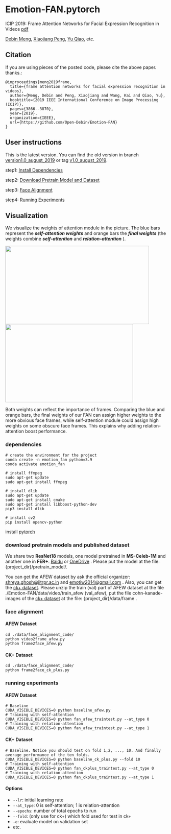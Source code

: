 # Emotion-FAN.pytorch
 ICIP 2019: Frame Attention Networks for Facial Expression Recognition in Videos  [pdf](https://arxiv.org/pdf/1907.00193.pdf)
 
 [Debin Meng](michaeldbmeng19@outlook.com), [Xiaojiang Peng](https://pengxj.github.io/), [Yu Qiao](http://mmlab.siat.ac.cn/yuqiao/), etc.

## Citation
If you are using pieces of the posted code, please cite the above paper. thanks.:
```
@inproceedings{meng2019frame,
  title={frame attention networks for facial expression recognition in videos},
  author={Meng, Debin and Peng, Xiaojiang and Wang, Kai and Qiao, Yu},
  booktitle={2019 IEEE International Conference on Image Processing (ICIP)},
  pages={3866--3870},
  year={2019},
  organization={IEEE},
  url={https://github.com/Open-Debin/Emotion-FAN}
}
```
## User instructions
This is the latest version. You can find the old version in branch [version1.0_august_2019](https://github.com/Open-Debin/Emotion-FAN/tree/version1.0_august_2019) or tag [v1.0_august_2019](https://github.com/Open-Debin/Emotion-FAN/releases/tag/v1.0_august_2019).

step1: [Install Dependencies](#dependencies)

step2: [Download Pretrain Model and Dataset](#download-pretrain-models-and-published-dataset)

step3: [Face Alignment](#face-alignment)

step4: [Running Experiments](#running-experiments)

## Visualization
We visualize the weights of attention module in the picture. The blue bars represent the ***self-attention weights*** and orange bars the ***final weights*** (the weights combine ***self-attention*** and ***relation-attention*** ).

<img width="450" height="245" src="https://github.com/Open-Debin/Emotion-FAN/blob/master/github_materials/visualization_1.jpg"/><img width="400" height="245" src="https://github.com/Open-Debin/Emotion-FAN/blob/master/github_materials/visualization_2.jpg"/>

Both weights can reflect the importance of frames. Comparing the blue and orange bars, the final weights of our FAN can assign higher weights to the more obvious face frames, while self-attention module could assign high weights on some obscure face frames. This explains why adding relation-attention boost performance.

### dependencies
```
# create the environment for the project
conda create -n emotion_fan python=3.9
conda activate emotion_fan

# install ffmpeg
sudo apt-get update 
sudo apt-get install ffmpeg

# install dlib
sudo apt-get update
sudo apt-get install cmake
sudo apt-get install libboost-python-dev
pip3 install dlib

# install cv2
pip install opencv-python
```
install [pytorch](https://pytorch.org/get-started/locally/)

### download pretrain models and published dataset
We share two **ResNet18** models, one model pretrained in **MS-Celeb-1M** and another one in **FER+**. [Baidu](https://pan.baidu.com/s/1OgxPSSzUhaC9mPltIpp2pg) or [OneDrive](https://1drv.ms/u/s!AhGc2vUv7IQtl1Pt7FhPXr_Kofd5?e=3MvPFX) . Please put the model at the file: {project_dir}/pretrain_model/. 

You can get the AFEW dataset by ask the official organizer: shreya.ghosh@iitrpr.ac.in and emotiw2014@gmail.com . Also, you can get the [ck+ dataset](http://www.jeffcohn.net/Resources/). Please unzip the train (val) part of AFEW dataset at the file ./Emotion-FAN/data/video/train_afew (val_afew), put the file cohn-kanade-images of the [ck+ dataset](http://www.jeffcohn.net/Resources/) at the file: {project_dir}/data/frame .

### face alignment
#### AFEW Dataset
```
cd ./data/face_alignment_code/
python video2frame_afew.py
python frame2face_afew.py
```
#### CK+ Dataset
```
cd ./data/face_alignment_code/
python frame2face_ck_plus.py
```

### running experiments
#### AFEW Dataset <br>
```
# Baseline
CUDA_VISIBLE_DEVICES=0 python baseline_afew.py
# Training with self-attention
CUDA_VISIBLE_DEVICES=0 python fan_afew_traintest.py --at_type 0
# Training with relation-attention
CUDA_VISIBLE_DEVICES=0 python fan_afew_traintest.py --at_type 1
```
#### CK+ Dataset <br>
```
# Baseline. Notice you should test on fold 1,2, ..., 10. And finally average performance of the ten folds.
CUDA_VISIBLE_DEVICES=0 python baseline_ck_plus.py --fold 10
# Training with self-attention
CUDA_VISIBLE_DEVICES=0 python fan_ckplus_traintest.py --at_type 0
# Training with relation-attention
CUDA_VISIBLE_DEVICES=0 python fan_ckplus_traintest.py --at_type 1
```
#### Options
* ``` --lr ```: initial learning rate
* ``` --at_type ```: 0 is self-attention; 1 is relation-attention
* ``` --epochs ```: number of total epochs to run
* ``` --fold ```: (only use for ck+) which fold used for test in ck+
* ``` -e ```: evaluate model on validation set
* etc.

